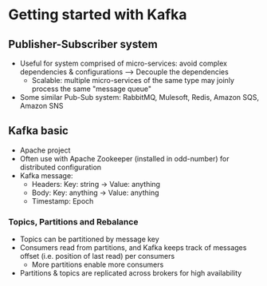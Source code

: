 # Getting started with Kafka

## Publisher-Subscriber system
  - Useful for system comprised of micro-services: avoid complex dependencies & configurations --> Decouple the dependencies
    + Scalable: multiple micro-services of the same type may joinly process the same "message queue"
  - Some similar Pub-Sub system: RabbitMQ, Mulesoft, Redis, Amazon SQS, Amazon SNS
  
## Kafka basic
  - Apache project
  - Often use with Apache Zookeeper (installed in odd-number) for distributed configuration
  - Kafka message:
    + Headers: Key: string -> Value: anything
	+ Body: Key: anything -> Value: anything
	+ Timestamp: Epoch

### Topics, Partitions and Rebalance
  - Topics can be partitioned by message key
  - Consumers read from partitions, and Kafka keeps track of messages offset (i.e. position of last read) per consumers
    + More partitions enable more consumers
  - Partitions & topics are replicated across brokers for high availability